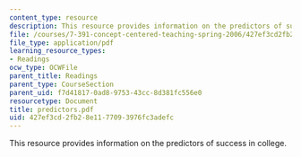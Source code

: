 ```yaml
---
content_type: resource
description: This resource provides information on the predictors of success in college.
file: /courses/7-391-concept-centered-teaching-spring-2006/427ef3cd2fb28e1177093976fc3adefc_predictors.pdf
file_type: application/pdf
learning_resource_types:
- Readings
ocw_type: OCWFile
parent_title: Readings
parent_type: CourseSection
parent_uid: f7d41817-0ad8-9753-43cc-8d381fc556e0
resourcetype: Document
title: predictors.pdf
uid: 427ef3cd-2fb2-8e11-7709-3976fc3adefc
---
```

This resource provides information on the predictors of success in college.

